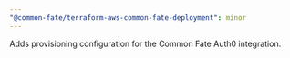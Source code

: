 ```yaml
---
"@common-fate/terraform-aws-common-fate-deployment": minor
---
```


Adds provisioning configuration for the Common Fate Auth0 integration.
